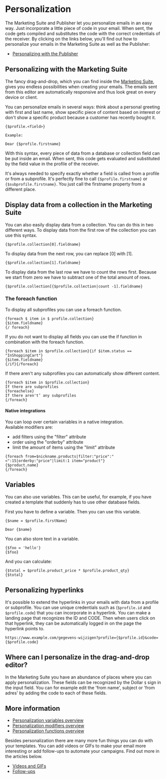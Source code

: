 # Personalization

The Marketing Suite and Publisher let you personalize emails in an easy way.
Just incorporate a little piece of code in your email. When sent, the code gets
compiled and substitutes the code with the correct credentials of the receiver.
By clicking on the links below, you'll find out how to personalize your emails
in the Marketing Suite as well as the Publisher:

* [Personalizing with the Publisher](personalizing-your-newsletter-in-the-publisher.md)

## Personalizing with the Marketing Suite

The fancy drag-and-drop, which you can find inside the
[Marketing Suite](https://ms.copernica.com), gives you
endless possibilities when creating your emails.
The emails sent from this editor are automatically
responsive and thus look great on every device or client.

You can personalize emails in several ways: think about
a personal greeting with first and last name, show specific
piece of content based on interest or don't show a specific
product because a customer has recently bought it.

```text
{$profile.<field>}

Example:

Dear {$profile.firstname}
```

With this syntax, every piece of data from a database
or collection field can be put inside an email. When sent,
this code gets evaluated and substituted by the field value
in the profile of the receiver.

It's always needed to specify exactly whether a field is
called from a profile or from a subprofile. It's perfectly
fine to call `{$profile.firstname}` or `{$subprofile.firstname}`.
You just call the firstname property from a different place.

## Display data from a collection in the Marketing Suite

You can also easily display data from a collection. You can do this
in two different ways. To display data from the first row of the collection
you can use this syntax.

```text
{$profile.collection[0].fieldname}
```

To display data from the next row, you can replace [0] with [1].

```text
{$profile.collection[1].fieldname}
```

To display data from the last row we have to count the rows first.
Because we start from zero we have to subtract one of the total amount of rows.

```text
{$profile.collection[{$profile.collection|count -1].fieldname}
```

### The foreach function

To display all subprofiles you can use a foreach function.

```text
{foreach $ item in $ profile.collection}
{$item.fieldname}
{/ foreach}
```

If you do not want to display all fields you can use the if function in combination with the foreach function.

```text
{foreach $item in $profile.collection}{if $item.status == "InShoppingCart"}
{$item.fieldname}
{/if}{/foreach}
```

If there aren't any subprofiles you can automatically show different content.

```text
{foreach $item in $profile.collection}
If there are subprofiles
{foreachelse}
If there aren't’ any subprofiles
{/foreach}
```
#### Native integrations

You can loop over certain variables in a native integration.     
Available modifiers are:
* add filters using the "filter" attribute
* order using the "orderby" attribute
* limit the amount of items using the "limit" attribute

```text
{foreach from=$nickname.products|filter:"price":"<":15|orderby:"price"|limit:1 item="product"}
{$product.name}
{/foreach}
```

## Variables

You can also use variables. This can be useful, for example, if you have created a template that suddenly has to use other database fields.

First you have to define a variable. Then you can use this variable.

```
{$name = $profile.firstName}

Dear {$name}
```

You can also store text in a variable.
```
{$foo = 'hello'}
{$foo}
```

And you can calculate:

```
{$total = $profile.product_price * $profile.product_qty}
{$total}
```

## Personalizing hyperlinks

It's possible to extend the hyperlinks in your emails with data
from a profile or subprofile. You can use unique credentials such as
(`$profile.id` and `$profile.code`) that you can incorporate in a hyperlink.
You can make a landing page that recognizes the ID and CODE. Then when users
click on that hyperlink, they can be automatically logged in on the page the
hyperlink points to.

```text
https://www.example.com/gegevens-wijzigen?profile={$profile.id}&code={$profile.code}
```

## Where can I personalize in the drag-and-drop editor?

In the Marketing Suite you have an abundance of places where
you can apply personalization. These fields can be recognized
by the Dollar `$` sign in the input field. You can for example
edit the 'from name', subject or 'from adres' by adding the code
to each of these fields.

## More information

* [Personalization variables overview](./personalization-variables.md)
* [Personalization modifiers overview](./personalization-modifiers.md)
* [Personalization functions overview](./personalization-functions.md)

Besides personalization there are many more fun things you can do with
your templates. You can add videos or GIFs to make your email more
interesting or add follow-ups to automate your campaigns. Find out more
in the articles below.

* [Videos and GIFs](./templates-video-gif)
* [Follow-ups](./database-follow-ups)



